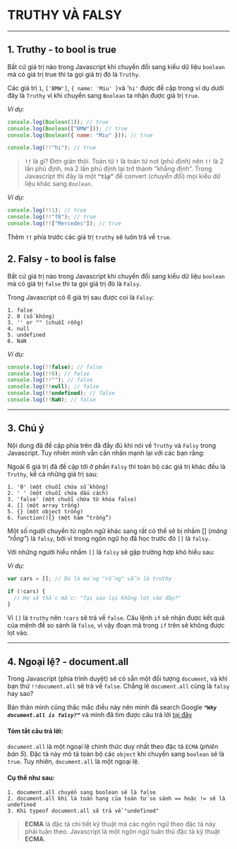 # TRUTHY VÀ FALSY

---

## 1. Truthy - to bool is true

Bất cứ giá trị nào trong Javascript khi chuyển đổi sang kiểu dữ liệu `boolean` mà có giá trị true thì ta gọi giá trị đó là `Truthy`.

Các giá trị `1`, `['BMW']`, `{ name: 'Miu' }`và '`hi'` được đề cập trong ví dụ dưới đây là `Truthy` vì khi chuyển sang `Boolean` ta nhận được giá trị `true`.

_Ví dụ:_

```js
console.log(Boolean(1)); // true
console.log(Boolean(["BMW"])); // true
console.log(Boolean({ name: "Miu" })); // true

console.log(!!"hi"); // true
```

> **`!!`** là gì? Đơn giản thôi. Toán tử **`!`** là toán tử not (_phủ định_) nên **`!!`** là 2 lần phủ định, mà 2 lần phủ định lại trở thành “khẳng định”. Trong Javascript thì đây là một **`“tip”`** để convert (_chuyển đổi_) mọi kiểu dữ liệu khác sang _`Boolean`_.

_Ví dụ:_

```js
console.log(!!1); // true
console.log(!!"f8"); // true
console.log(!!["Mercedes"]); // true
```

Thêm **`!!`** phía trước các giá trị `truthy` sẽ luôn trả về `true`.

## 2. Falsy - to bool is false

Bất cứ giá trị nào trong Javascript khi chuyển đổi sang kiểu dữ liệu `boolean` mà có giá trị `false` thì ta gọi giá trị đó là `Falsy`.

Trong Javascript có 6 giá trị sau được coi là `Falsy`:

    1. false
    2. 0 (số không)
    3. '' or "" (chuỗi rỗng)
    4. null
    5. undefined
    6. NaN

_Ví dụ:_

```js
console.log(!!false); // false
console.log(!!0); // false
console.log(!!""); // false
console.log(!!null); // false
console.log(!!undefined); // false
console.log(!!NaN); // false
```

---

## 3. Chú ý

Nội dung đã đề cập phía trên đã đầy đủ khi nói về `Truthy` và `Falsy` trong Javascript. Tuy nhiên mình vẫn cần nhấn mạnh lại với các bạn rằng:

Ngoài 6 giá trị đã đề cập tới ở phần `Falsy` thì toàn bộ các giá trị khác đều là `Truthy`, kể cả những giá trị sau:

    1. '0' (một chuỗi chứa số không)
    2. ' ' (một chuỗi chứa dấu cách)
    3. 'false' (một chuỗi chứa từ khóa false)
    4. [] (một array trống)
    5. {} (một object trống)
    6. function(){} (một hàm “trống”)

Một số người chuyển từ ngôn ngữ khác sang rất có thể sẽ bị nhầm [] (_mảng “rỗng”_) là `falsy`, bởi vì trong ngôn ngữ họ đã học trước đó `[]` là `falsy`.

Với những người hiểu nhầm `[]` là `falsy` sẽ gặp trường hợp khó hiểu sau:

_Ví dụ:_

```js
var cars = []; // Dù là mảng "rỗng" vẫn là truthy

if (!cars) {
  // Họ sẽ thắc mắc: "Tại sao lại không lọt vào đây?"
}
```

Vì `[]` là `truthy` nên `!cars` sẽ trả về `false`. Câu lệnh `if` sẽ nhận được kết quả của mệnh đề so sánh là `false`, vì vậy đoạn mã trong `if` trên sẽ không được lọt vào.

---

## 4. Ngoại lệ? - document.all

Trong Javascript (phía trình duyệt) sẽ có sẵn một đối tượng `document`, và khi bạn thử `!!document.all` sẽ trả về `false`. Chẳng lẽ `document.all` cũng là `falsy` hay sao?

Bản thân mình cũng thắc mắc điều này nên mình đã search Google **_`“Why document.all is falsy?”`_** và mình đã tìm được câu trả lời [tại đây](https://stackoverflow.com/questions/10350142/why-is-document-all-falsy)

#### Tóm tắt câu trả lời:

`document.all` là một ngoại lệ chính thức duy nhất theo đặc tả `ECMA` (_phiên bản 5_). Đặc tả này mô tả toàn bộ các `object` khi chuyển sang `boolean` sẽ là `true`. Tuy nhiên, `document.all` là một ngoại lệ.

#### Cụ thể như sau:

    1. document.all chuyển sang boolean sẽ là false
    2. document.all khi là toán hạng của toán tử so sánh == hoặc != sẽ là undefined
    3. Khi typeof document.all sẽ trả về "undefined"

> **ECMA** là đặc tả chi tiết kỹ thuật mà các ngôn ngữ theo đặc tả này phải tuân theo. Javascript là một ngôn ngữ tuân thủ đặc tả kỹ thuật **ECMA**.
